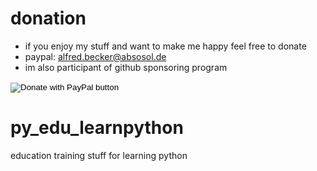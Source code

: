 # donation
* if you enjoy my stuff and want to make me happy feel free to donate
* paypal: alfred.becker@absosol.de
* im also participant of github sponsoring program

<div>
<form action="https://www.paypal.com/donate" method="post" target="_top">
<input type="hidden" name="hosted_button_id" value="DWBH85GZTG7Q6" />
<input type="image" src="https://www.paypalobjects.com/en_US/i/btn/btn_donate_LG.gif" border="0" name="submit" title="PayPal - The safer, easier way to pay online!" alt="Donate with PayPal button" />
<img alt="" border="0" src="https://www.paypal.com/en_DE/i/scr/pixel.gif" width="1" height="1" />
</form>
</div>

# py_edu_learnpython
education training stuff for learning python
